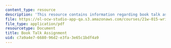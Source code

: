 ```yaml
---
content_type: resource
description: 'This resource contains information regarding book talk assignment. '
file: https://ol-ocw-studio-app-qa.s3.amazonaws.com/courses/21w-015-writing-and-rhetoric-writing-about-sports-fall-2013/c7a9a4e7668096d2e3fa3e65c1bdf4a9_MIT21W_015F13_BookTalkAssi.pdf
file_type: application/pdf
resourcetype: Document
title: Book Talk Assignment
uid: c7a9a4e7-6680-96d2-e3fa-3e65c1bdf4a9
---
```

